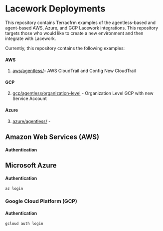 # Lacework Deployments
This repository contains Terraofrm examples of the agentless-based and agent-based AWS, Azure, and GCP Lacework 
integrations.  This repository targets those who would like to create a new environment and then integrate with 
Lacework.

Currently, this repository contains the following examples:

#### AWS
1. [aws/agentless/](./aws/agentless)- AWS CloudTrail and Config New CloudTrail

#### GCP
2. [gcp/agentless/organization-level](./gcp/agentless/organization-level) - Organization Level GCP with new Service Account

#### Azure
3. [azure/agentless/](./azure/agentless/) - 

## Amazon Web Services (AWS)
#### Authentication
## Microsoft Azure
#### Authentication
`az login`
### Google Cloud Platform (GCP)
#### Authentication
`gcloud auth login`
